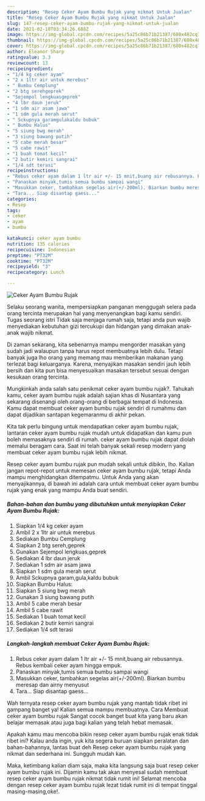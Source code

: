 ```yaml
---
description: "Resep Ceker Ayam Bumbu Rujak yang nikmat Untuk Jualan"
title: "Resep Ceker Ayam Bumbu Rujak yang nikmat Untuk Jualan"
slug: 147-resep-ceker-ayam-bumbu-rujak-yang-nikmat-untuk-jualan
date: 2021-02-18T03:34:26.688Z
image: https://img-global.cpcdn.com/recipes/5a25c86b71b21387/680x482cq70/ceker-ayam-bumbu-rujak-foto-resep-utama.jpg
thumbnail: https://img-global.cpcdn.com/recipes/5a25c86b71b21387/680x482cq70/ceker-ayam-bumbu-rujak-foto-resep-utama.jpg
cover: https://img-global.cpcdn.com/recipes/5a25c86b71b21387/680x482cq70/ceker-ayam-bumbu-rujak-foto-resep-utama.jpg
author: Eleanor Sharp
ratingvalue: 3.3
reviewcount: 13
recipeingredient:
- "1/4 kg ceker ayam"
- "2 x 1ltr air untuk merebus"
- " Bumbu Cemplung"
- "2 btg serehgeprek"
- "Sejempol lengkuasgeprek"
- "4 lbr daun jeruk"
- "1 sdm air asam jawa"
- "1 sdm gula merah serut"
- " Sckupnya garamgulakaldu bubuk"
- " Bumbu Halus"
- "5 siung bwg merah"
- "3 siung bawang putih"
- "5 cabe merah besar"
- "5 cabe rawit"
- "1 buah tomat kecil"
- "2 butir kemiri sangrai"
- "1/4 sdt terasi"
recipeinstructions:
- "Rebus ceker ayam dalam 1 ltr air +/- 15 mnit,buang air rebusannya. Rebus kembali ceker ayam hingga empuk."
- "Panaskan minyak,tumis semua bumbu sampai wangi"
- "Masukkan ceker, tambahkan segelas air(+/-200ml). Biarkan bumbu meresap dan airny menyusut"
- "Tara... Siap disantap gaess..."
categories:
- Resep
tags:
- ceker
- ayam
- bumbu

katakunci: ceker ayam bumbu 
nutrition: 135 calories
recipecuisine: Indonesian
preptime: "PT32M"
cooktime: "PT32M"
recipeyield: "3"
recipecategory: Lunch

---
```



![Ceker Ayam Bumbu Rujak](https://img-global.cpcdn.com/recipes/5a25c86b71b21387/680x482cq70/ceker-ayam-bumbu-rujak-foto-resep-utama.jpg)

Selaku seorang wanita, mempersiapkan panganan menggugah selera pada orang tercinta merupakan hal yang menyenangkan bagi kamu sendiri. Tugas seorang istri Tidak saja menjaga rumah saja, tetapi anda pun wajib menyediakan kebutuhan gizi tercukupi dan hidangan yang dimakan anak-anak wajib nikmat.

Di zaman  sekarang, kita sebenarnya mampu mengorder masakan yang sudah jadi walaupun tanpa harus repot membuatnya lebih dulu. Tetapi banyak juga lho orang yang memang mau memberikan makanan yang terlezat bagi keluarganya. Karena, menyajikan masakan sendiri jauh lebih bersih dan kita pun bisa menyesuaikan masakan tersebut sesuai dengan kesukaan orang tercinta. 



Mungkinkah anda salah satu penikmat ceker ayam bumbu rujak?. Tahukah kamu, ceker ayam bumbu rujak adalah sajian khas di Nusantara yang sekarang disenangi oleh orang-orang di berbagai tempat di Indonesia. Kamu dapat membuat ceker ayam bumbu rujak sendiri di rumahmu dan dapat dijadikan santapan kegemaranmu di akhir pekan.

Kita tak perlu bingung untuk mendapatkan ceker ayam bumbu rujak, lantaran ceker ayam bumbu rujak mudah untuk didapatkan dan kamu pun boleh memasaknya sendiri di rumah. ceker ayam bumbu rujak dapat diolah memalui beragam cara. Saat ini telah banyak sekali resep modern yang membuat ceker ayam bumbu rujak lebih nikmat.

Resep ceker ayam bumbu rujak pun mudah sekali untuk dibikin, lho. Kalian jangan repot-repot untuk memesan ceker ayam bumbu rujak, tetapi Anda mampu menghidangkan ditempatmu. Untuk Anda yang akan menyajikannya, di bawah ini adalah cara untuk membuat ceker ayam bumbu rujak yang enak yang mampu Anda buat sendiri.

<!--inarticleads1-->

##### Bahan-bahan dan bumbu yang dibutuhkan untuk menyiapkan Ceker Ayam Bumbu Rujak:

1. Siapkan 1/4 kg ceker ayam
1. Ambil 2 x 1ltr air untuk merebus
1. Sediakan  Bumbu Cemplung
1. Siapkan 2 btg sereh,geprek
1. Gunakan Sejempol lengkuas,geprek
1. Sediakan 4 lbr daun jeruk
1. Sediakan 1 sdm air asam jawa
1. Siapkan 1 sdm gula merah serut
1. Ambil  Sckupnya garam,gula,kaldu bubuk
1. Siapkan  Bumbu Halus:
1. Siapkan 5 siung bwg merah
1. Gunakan 3 siung bawang putih
1. Ambil 5 cabe merah besar
1. Ambil 5 cabe rawit
1. Sediakan 1 buah tomat kecil
1. Sediakan 2 butir kemiri sangrai
1. Sediakan 1/4 sdt terasi




<!--inarticleads2-->

##### Langkah-langkah membuat Ceker Ayam Bumbu Rujak:

1. Rebus ceker ayam dalam 1 ltr air +/- 15 mnit,buang air rebusannya. Rebus kembali ceker ayam hingga empuk.
1. Panaskan minyak,tumis semua bumbu sampai wangi
1. Masukkan ceker, tambahkan segelas air(+/-200ml). Biarkan bumbu meresap dan airny menyusut
1. Tara... Siap disantap gaess...




Wah ternyata resep ceker ayam bumbu rujak yang mantab tidak ribet ini gampang banget ya! Kalian semua mampu membuatnya. Cara Membuat ceker ayam bumbu rujak Sangat cocok banget buat kita yang baru akan belajar memasak atau juga bagi kalian yang telah hebat memasak.

Apakah kamu mau mencoba bikin resep ceker ayam bumbu rujak enak tidak ribet ini? Kalau anda ingin, yuk kita segera buruan siapkan peralatan dan bahan-bahannya, lantas buat deh Resep ceker ayam bumbu rujak yang nikmat dan sederhana ini. Sungguh mudah kan. 

Maka, ketimbang kalian diam saja, maka kita langsung saja buat resep ceker ayam bumbu rujak ini. Dijamin kamu tak akan menyesal sudah membuat resep ceker ayam bumbu rujak nikmat tidak rumit ini! Selamat mencoba dengan resep ceker ayam bumbu rujak lezat tidak rumit ini di tempat tinggal masing-masing,oke!.

